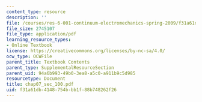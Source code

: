 ```yaml
---
content_type: resource
description: ''
file: /courses/res-6-001-continuum-electromechanics-spring-2009/f31a61db4148754bbb1f88b748262f26_chap07_sec_100.pdf
file_size: 2745107
file_type: application/pdf
learning_resource_types:
- Online Textbook
license: https://creativecommons.org/licenses/by-nc-sa/4.0/
ocw_type: OCWFile
parent_title: Textbook Contents
parent_type: SupplementalResourceSection
parent_uid: 94a6b993-49b0-3ea8-a5c0-a911b9c5d985
resourcetype: Document
title: chap07_sec_100.pdf
uid: f31a61db-4148-754b-bb1f-88b748262f26
---
```

